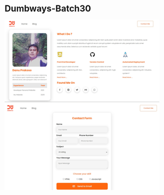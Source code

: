 # Dumbways-Batch30

<img src="assets/screenshot/pic_1.jpg" style="text-align:center" />
<img src="assets/screenshot/pic_2.jpg" style="text-align:center" />
